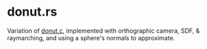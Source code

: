 # donut.rs

Variation of [donut.c](https://www.a1k0n.net/2011/07/20/donut-math.html),
implemented with orthographic camera, SDF, & raymarching, and
using a sphere's normals to approximate.
